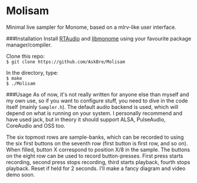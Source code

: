 # Molisam

Minimal live sampler for Monome, based on a mlrv-like user interface.

###Installation
Install [RTAudio](https://www.music.mcgill.ca/~gary/rtaudio/) and [libmonome](https://github.com/monome/libmonome) using your favourite package manager/compiler.

Clone this repo:  
 `$ git clone https://github.com/AskBre/Molisam`

In the directory, type:  
 `$ make`  
 `$ ./Molisam`

###Usage
As of now, it's not really written for anyone else than myself and my own use, so if you want to configure stuff, you need to dive in the code itself (mainly `Sampler.h`). The default audio backend is used, which will depend on what is running on your system. I personally recommend and have used jack, but in theory it should support ALSA, PulseAudio, CoreAudio and OSS too.

The six topmost rows are sample-banks, which can be recorded to using the six first buttons on the seventh row (first button is first row, and so on). When filled, button X correspond to position X/8 in the sample. The buttons on the eight row can be used to record button-presses. First press starts recording, second press stops recording, third starts playback, fourth stops playback. Reset if held for 2 seconds. I'll make a fancy diagram and video demo soon.
